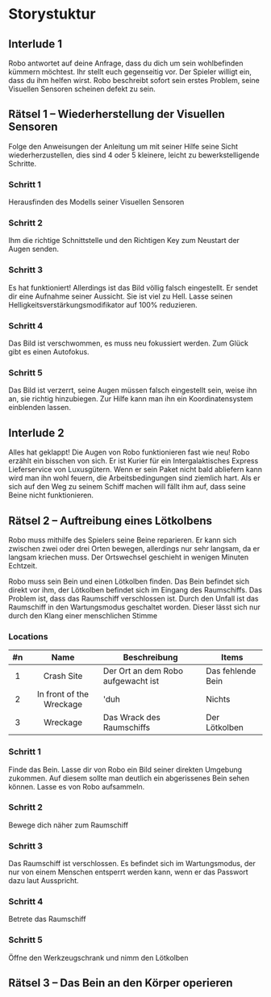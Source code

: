 # Storystuktur
## Interlude 1
Robo antwortet auf deine Anfrage, dass du dich um sein wohlbefinden kümmern möchtest. Ihr stellt euch gegenseitig vor. Der Spieler willigt ein, dass du ihm helfen wirst. Robo beschreibt sofort sein erstes Problem, seine Visuellen Sensoren scheinen defekt zu sein.
## Rätsel 1 – Wiederherstellung der Visuellen Sensoren
Folge den Anweisungen der Anleitung um mit seiner Hilfe seine Sicht wiederherzustellen, dies sind 4 oder 5 kleinere, leicht zu bewerkstelligende Schritte.
### Schritt 1
Herausfinden des Modells seiner Visuellen Sensoren
### Schritt 2
Ihm die richtige Schnittstelle und den Richtigen Key zum Neustart der Augen senden.
### Schritt 3
Es hat funktioniert! Allerdings ist das Bild völlig falsch eingestellt. Er sendet dir eine Aufnahme seiner Aussicht. Sie ist viel zu Hell. Lasse seinen Helligkeitsverstärkungsmodifikator auf 100% reduzieren.
### Schritt 4
Das Bild ist verschwommen, es muss neu fokussiert werden. Zum Glück gibt es einen Autofokus.
### Schritt 5
Das Bild ist verzerrt, seine Augen müssen falsch eingestellt sein, weise ihn an, sie richtig hinzubiegen. Zur Hilfe kann man ihn ein Koordinatensystem einblenden lassen.
## Interlude 2
Alles hat geklappt! Die Augen von Robo funktionieren fast wie neu!
Robo erzählt ein bisschen von sich. Er ist Kurier für ein Intergalaktisches Express Lieferservice von Luxusgütern. Wenn er sein Paket nicht bald abliefern kann wird man ihn wohl feuern, die Arbeitsbedingungen sind ziemlich hart. Als er sich auf den Weg zu seinem Schiff machen will fällt ihm auf, dass seine Beine nicht funktionieren.
## Rätsel 2 – Auftreibung eines Lötkolbens

Robo muss mithilfe des Spielers seine Beine reparieren. Er kann sich zwischen zwei oder drei Orten bewegen, allerdings nur sehr langsam, da er langsam kriechen muss. Der Ortswechsel geschieht in wenigen Minuten Echtzeit.

Robo muss sein Bein und einen Lötkolben finden. Das Bein befindet sich direkt vor ihm, der Lötkolben befindet sich im Eingang des Raumschiffs. Das Problem ist, dass das Raumschiff verschlossen ist. Durch den Unfall ist das Raumschiff in den Wartungsmodus geschaltet worden. Dieser lässt sich nur durch den Klang einer menschlichen Stimme

### Locations
|#n|Name|Beschreibung|Items|
|:-:|:-:|---|---|
|1|Crash Site|Der Ort an dem Robo aufgewacht ist|Das fehlende Bein|
|2|In front of the Wreckage|'duh|Nichts|
|3|Wreckage|Das Wrack des Raumschiffs|Der Lötkolben|

### Schritt 1
Finde das Bein. Lasse dir von Robo ein Bild seiner direkten Umgebung zukommen. Auf diesem sollte man deutlich ein abgerissenes Bein sehen können. Lasse es von Robo aufsammeln.
### Schritt 2
Bewege dich näher zum Raumschiff
### Schritt 3
Das Raumschiff ist verschlossen. Es befindet sich im Wartungsmodus, der nur von einem Menschen entsperrt werden kann, wenn er das Passwort dazu laut Ausspricht.
### Schritt 4
Betrete das Raumschiff
### Schritt 5
Öffne den Werkzeugschrank und nimm den Lötkolben

## Rätsel 3 – Das Bein an den Körper operieren
